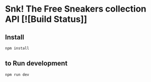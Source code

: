 # Snk! The Free Sneakers collection API  [![Build Status]]

## Install

```js
npm install 
```

## to Run development 

```js
npm run dev 
```


